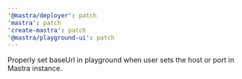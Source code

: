 ```yaml
---
'@mastra/deployer': patch
'mastra': patch
'create-mastra': patch
'@mastra/playground-ui': patch
---
```


Properly set baseUrl in playground when user sets the host or port in Mastra instance.
